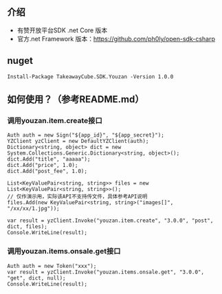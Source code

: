 ## 介绍
+ 有赞开放平台SDK .net Core 版本
+ 官方.net Framework 版本：https://github.com/ph0ly/open-sdk-csharp

## nuget
```
Install-Package TakeawayCube.SDK.Youzan -Version 1.0.0
```

## 如何使用？（参考README.md）
### 调用youzan.item.create接口

```
Auth auth = new Sign("${app_id}", "${app_secret}");
YZClient yzClient = new DefaultYZClient(auth);
Dictionary<string, object> dict = new System.Collections.Generic.Dictionary<string, object>();
dict.Add("title", "aaaaa");
dict.Add("price", 1.0);
dict.Add("post_fee", 1.0);

List<KeyValuePair<string, string>> files = new List<KeyValuePair<string, string>>();
// 仅作演示用，实际该API不支持传文件，具体参考API说明
files.Add(new KeyValuePair<string, string>("images[]", "/xx/xx/1.jpg"));

var result = yzClient.Invoke("youzan.item.create", "3.0.0", "post", dict, files);
Console.WriteLine(result);
```

### 调用youzan.items.onsale.get接口

```
Auth auth = new Token("xxx");
var result = yzClient.Invoke("youzan.items.onsale.get", "3.0.0", "get", dict, null);
Console.WriteLine(result);
```

